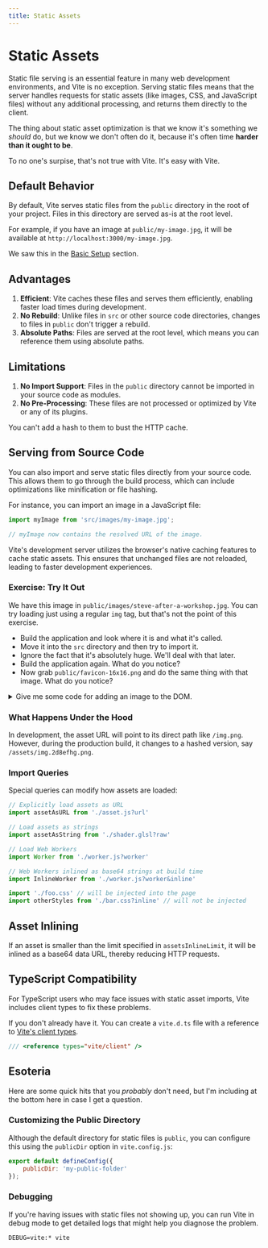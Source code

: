 ```yaml
---
title: Static Assets
---
```


# Static Assets

Static file serving is an essential feature in many web development environments, and Vite is no exception. Serving static files means that the server handles requests for static assets (like images, CSS, and JavaScript files) without any additional processing, and returns them directly to the client.

The thing about static asset optimization is that we know it's something we _should_ do, but we know we don't often do it, because it's often time **harder than it ought to be**.

To no one's surpise, that's not true with Vite. It's easy with Vite.

## Default Behavior

By default, Vite serves static files from the `public` directory in the root of your project. Files in this directory are served as-is at the root level.

For example, if you have an image at `public/my-image.jpg`, it will be available at `http://localhost:3000/my-image.jpg`.

We saw this in the [Basic Setup](./basic-setup.md) section.

## Advantages

1. **Efficient**: Vite caches these files and serves them efficiently, enabling faster load times during development.
2. **No Rebuild**: Unlike files in `src` or other source code directories, changes to files in `public` don't trigger a rebuild.
3. **Absolute Paths**: Files are served at the root level, which means you can reference them using absolute paths.

## Limitations

1. **No Import Support**: Files in the `public` directory cannot be imported in your source code as modules.
2. **No Pre-Processing**: These files are not processed or optimized by Vite or any of its plugins.

You can't add a hash to them to bust the HTTP cache.

## Serving from Source Code

You can also import and serve static files directly from your source code. This allows them to go through the build process, which can include optimizations like minification or file hashing.

For instance, you can import an image in a JavaScript file:

```js
import myImage from 'src/images/my-image.jpg';

// myImage now contains the resolved URL of the image.
```

Vite's development server utilizes the browser's native caching features to cache static assets. This ensures that unchanged files are not reloaded, leading to faster development experiences.

<div class="exercise">

### Exercise: Try It Out

We have this image in `public/images/steve-after-a-workshop.jpg`. You can try loading just using a regular `img` tag, but that's not the point of this exercise.

- Build the application and look where it is and what it's called.
- Move it into the `src` directory and then try to import it.
- Ignore the fact that it's absolutely huge. We'll deal with that later.
- Build the application again. What do you notice?
- Now grab `public/favicon-16x16.png` and do the same thing with that image. What do you notice?

</div>

<details><summary>Give me some code for adding an image to the DOM.</summary>

Okay, here you go.

```js
import image from './steve-after-a-workshop.jpg';

const content = document.querySelector('#content');

export default function loadImage() {
	const imageElement = document.createElement('img');
	imageElement.src = image;
	content.appendChild(imageElement);
}
```

</details>

### What Happens Under the Hood

In development, the asset URL will point to its direct path like `/img.png`. However, during the production build, it changes to a hashed version, say `/assets/img.2d8efhg.png`.

### Import Queries

Special queries can modify how assets are loaded:

```js
// Explicitly load assets as URL
import assetAsURL from './asset.js?url'
```

```js
// Load assets as strings
import assetAsString from './shader.glsl?raw'
```

```js
// Load Web Workers
import Worker from './worker.js?worker'
```

```js
// Web Workers inlined as base64 strings at build time
import InlineWorker from './worker.js?worker&inline'
```

```js
import './foo.css' // will be injected into the page
import otherStyles from './bar.css?inline' // will not be injected
```

## Asset Inlining

If an asset is smaller than the limit specified in `assetsInlineLimit`, it will be inlined as a base64 data URL, thereby reducing HTTP requests.

## TypeScript Compatibility

For TypeScript users who may face issues with static asset imports, Vite includes client types to fix these problems.

If you don't already have it. You can create a `vite.d.ts` file with a reference to [Vite's client types](https://vitejs.dev/guide/features.html#client-types).

```ts
/// <reference types="vite/client" />
```

## Esoteria

Here are some quick hits that you _probably_ don't need, but I'm including at the bottom here in case I get a question.

### Customizing the Public Directory

Although the default directory for static files is `public`, you can configure this using the `publicDir` option in `vite.config.js`:

```js
export default defineConfig({
	publicDir: 'my-public-folder'
});
```

### Debugging

If you're having issues with static files not showing up, you can run Vite in debug mode to get detailed logs that might help you diagnose the problem.

```
DEBUG=vite:* vite
```
